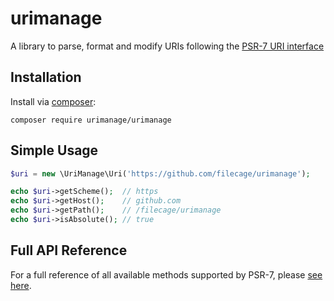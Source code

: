 # urimanage
A library to parse, format and modify URIs following the [PSR-7 URI interface](https://www.php-fig.org/psr/psr-7/])

## Installation
Install via [composer](https://getcomposer.org):
```
composer require urimanage/urimanage
```

## Simple Usage
```php
$uri = new \UriManage\Uri('https://github.com/filecage/urimanage');

echo $uri->getScheme();  // https
echo $uri->getHost();    // github.com
echo $uri->getPath();    // /filecage/urimanage
echo $uri->isAbsolute(); // true
```

## Full API Reference
For a full reference of all available methods supported by PSR-7, please
[see here](https://github.com/php-fig/http-message/blob/efd67d1dc14a7ef4fc4e518e7dee91c271d524e4/docs/PSR7-Interfaces.md#psrhttpmessageuriinterface-methods).
